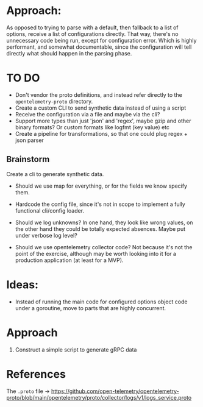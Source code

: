 
# Approach:

As opposed to trying to parse with a default, then fallback to a list of options,
receive a list of configurations directly. That way, there's no unnecessary code
being run, except for configuration error. Which is highly performant, and
somewhat documentable, since the configuration will tell directly what should happen in the parsing phase.

# TO DO
* Don't vendor the proto definitions, and instead refer directly to the `opentelemetry-proto` directory.
* Create a custom CLI to send synthetic data instead of using a script
* Receive the configuration via a file and maybe via the cli?
* Support more types than just 'json' and 'regex', maybe gzip and other binary formats? Or custom formats like logfmt (key value) etc
* Create a pipeline for transformations, so that one could plug regex + json parser

## Brainstorm
Create a cli to generate synthetic data.

* Should we use map for everything, or for the fields we know specify them.

* Hardcode the config file, since it's not in scope to implement a fully functional cli/config loader.

* Should we log unknowns? In one hand, they look like wrong values, on the other hand they could be totally expected absences. Maybe put under verbose log level?

* Should we use opentelemetry collector code? Not because it's not the point of
the exercise, although may be worth looking into it for a production application (at least for a MVP).

# Ideas:
* Instead of running the main code for configured options object code under a goroutine, move to parts that are highly concurrent.


# Approach
1. Construct a simple script to generate gRPC data

# References

The `.proto` file -> https://github.com/open-telemetry/opentelemetry-proto/blob/main/opentelemetry/proto/collector/logs/v1/logs_service.proto

